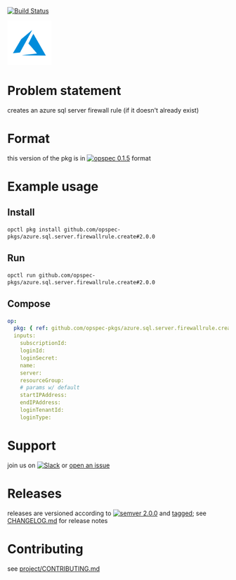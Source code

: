 [![Build Status](https://travis-ci.org/opspec-pkgs/azure.sql.server.firewallrule.create.svg?branch=master)](https://travis-ci.org/opspec-pkgs/azure.sql.server.firewallrule.create)

<img src="icon.svg" alt="icon" height="100px">

# Problem statement

creates an azure sql server firewall rule (if it doesn't already exist)

# Format

this version of the pkg is in [![opspec 0.1.5](https://img.shields.io/badge/opspec-0.1.5-brightgreen.svg?colorA=6b6b6b&colorB=fc16be)](https://opspec.io/0.1.5/packages.html) format

# Example usage

## Install

```shell
opctl pkg install github.com/opspec-pkgs/azure.sql.server.firewallrule.create#2.0.0
```

## Run

```
opctl run github.com/opspec-pkgs/azure.sql.server.firewallrule.create#2.0.0
```

## Compose

```yaml
op:
  pkg: { ref: github.com/opspec-pkgs/azure.sql.server.firewallrule.create#2.0.0 }
  inputs:
    subscriptionId:
    loginId:
    loginSecret:
    name:
    server:
    resourceGroup:
    # params w/ default
    startIPAddress:
    endIPAddress:
    loginTenantId:
    loginType:
```

# Support

join us on
[![Slack](https://opspec-slackin.herokuapp.com/badge.svg)](https://opspec-slackin.herokuapp.com/)
or
[open an issue](https://github.com/opspec-pkgs/azure.sql.server.firewallrule.create/issues)

# Releases

releases are versioned according to
[![semver 2.0.0](https://img.shields.io/badge/semver-2.0.0-brightgreen.svg)](http://semver.org/spec/v2.0.0.html)
and [tagged](https://git-scm.com/book/en/v2/Git-Basics-Tagging); see
[CHANGELOG.md](CHANGELOG.md) for release notes

# Contributing

see
[project/CONTRIBUTING.md](https://github.com/opspec-pkgs/project/blob/master/CONTRIBUTING.md)

